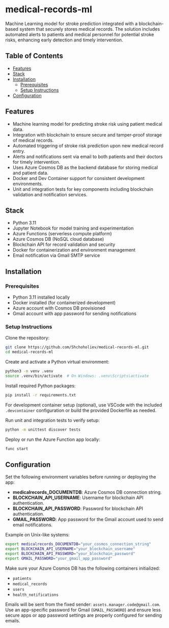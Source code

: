# medical-records-ml
Machine Learning model for stroke prediction integrated with a blockchain-based system that securely stores medical records. The solution includes automated alerts to patients and medical personnel for potential stroke risks, enhancing early detection and timely intervention.

## Table of Contents
- [Features](#features)
- [Stack](#stack)
- [Installation](#installation)
  - [Prerequisites](#prerequisites)
  - [Setup Instructions](#setup-instructions)
- [Configuration](#configuration)

## Features
- Machine learning model for predicting stroke risk using patient medical data.
- Integration with blockchain to ensure secure and tamper-proof storage of medical records.
- Automated triggering of stroke risk prediction upon new medical record entry.
- Alerts and notifications sent via email to both patients and their doctors for timely intervention.
- Uses Azure Cosmos DB as the backend database for storing medical and patient data.
- Docker and Dev Container support for consistent development environments.
- Unit and integration tests for key components including blockchain validation and notification services.

## Stack
- Python 3.11
- Jupyter Notebook for model training and experimentation
- Azure Functions (serverless compute platform)
- Azure Cosmos DB (NoSQL cloud database)
- Blockchain API for record validation and security
- Docker for containerization and environment management
- Email notification via Gmail SMTP service

## Installation

### Prerequisites
- Python 3.11 installed locally
- Docker installed (for containerized development)
- Azure account with Cosmos DB provisioned
- Gmail account with app password for sending notifications

### Setup Instructions

Clone the repository:
```bash
git clone https://github.com/Shchoholiev/medical-records-ml.git
cd medical-records-ml
```

Create and activate a Python virtual environment:
```bash
python3 -m venv .venv
source .venv/bin/activate  # On Windows: .venv\Scripts\activate
```

Install required Python packages:
```bash
pip install -r requirements.txt
```

For development container setup (optional), use VSCode with the included `.devcontainer` configuration or build the provided Dockerfile as needed.

Run unit and integration tests to verify setup:
```bash
python -m unittest discover tests
```

Deploy or run the Azure Function app locally:
```bash
func start
```

## Configuration

Set the following environment variables before running or deploying the app:

- **medicalrecords_DOCUMENTDB**: Azure Cosmos DB connection string.
- **BLOCKCHAIN_API_USERNAME**: Username for blockchain API authentication.
- **BLOCKCHAIN_API_PASSWORD**: Password for blockchain API authentication.
- **GMAIL_PASSWORD**: App password for the Gmail account used to send email notifications.

Example on Unix-like systems:
```bash
export medicalrecords_DOCUMENTDB="your_cosmos_connection_string"
export BLOCKCHAIN_API_USERNAME="your_blockchain_username"
export BLOCKCHAIN_API_PASSWORD="your_blockchain_password"
export GMAIL_PASSWORD="your_gmail_app_password"
```

Make sure your Azure Cosmos DB has the following containers initialized:
- `patients`
- `medical_records`
- `users`
- `health_notifications`

Emails will be sent from the fixed sender: `assets.manager.code@gmail.com`. Use an app-specific password for Gmail (`GMAIL_PASSWORD`) and ensure less secure apps or app password settings are properly configured for sending emails.
